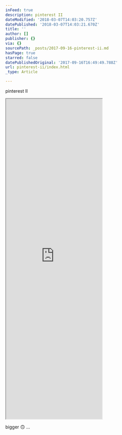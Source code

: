 ```yaml
---
inFeed: true
description: pinterest II
dateModified: '2018-03-07T14:03:20.757Z'
datePublished: '2018-03-07T14:03:21.670Z'
title: ''
author: []
publisher: {}
via: {}
sourcePath: _posts/2017-09-16-pinterest-ii.md
hasPage: true
starred: false
datePublishedOriginal: '2017-09-16T16:49:49.788Z'
url: pinterest-ii/index.html
_type: Article

---
```

pinterest II

<iframe src="https://the-grid.github.io/ed-userhtml/?g=eJxljkEKwjAQAO--IuSerh5EK01_4QO2ybZJsU3ILgR_b0VB0esMA9OxKzGLQr6vTnkaqSguzmoAZCbhJsdVqBBL49ICM8MGojQz676DV93vOlQeBc3mjE9W0zKQvzIV_eFDwuJNjV6C1afz_kuxwxuZQHEKYnV7_Hfv7NBuKhQarQ4imS8AtdafxymhRA4pw3MR-weTaU6H" height="1000" style=""></iframe>

bigger 🙃 ...